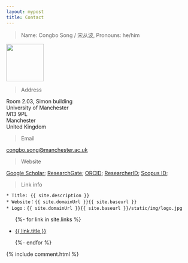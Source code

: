 ```yaml
---
layout: mypost
title: Contact
---
```

> Name: Congbo Song / 宋从波, Pronouns: he/him

<img align="left" src="{{site.baseurl}}/static/img/bio.jpg" width="100" height="100">

<br clear="left"/>

> Address

Room 2.03, Simon building\
University of Manchester\
M13 9PL\
Manchester\
United Kingdom
 
> Email

<congbo.song@manchester.ac.uk>

> Website

[Google Scholar](https://scholar.google.com/citations?user=JcL-uzcAAAAJ&hl=en);   [ResearchGate](https://www.researchgate.net/profile/Congbo-Song);  [ORCID](https://orcid.org/0000-0001-7948-4834);  [ResearcherID](https://publons.com/researcher/3024756/congbo-song/); [Scopus ID](https://www.scopus.com/authid/detail.uri?authorId=57192012559);

>Link info
```
* Title: {{ site.description }}
* Website：{{ site.domainUrl }}{{ site.baseurl }}
* Logo：{{ site.domainUrl }}{{ site.baseurl }}/static/img/logo.jpg
```

<ul>
  {%- for link in site.links %}
  <li>
    <p><a href="{{ link.url }}" title="{{ link.desc }}" target="_blank" >{{ link.title }}</a></p>
  </li>
  {%- endfor %}
</ul>

{% include comment.html %}

<!---
<script type="text/javascript" src="//rf.revolvermaps.com/0/0/6.js?i=5b08vik95x4&amp;m=7&amp;c=e63100&amp;cr1=ffffff&amp;f=arial&amp;l=0&amp;bv=90&amp;lx=-420&amp;ly=420&amp;hi=20&amp;he=7&amp;hc=a8ddff&amp;rs=80" async="async"></script>
-->

<script type='text/javascript' id='clustrmaps' src='//cdn.clustrmaps.com/map_v2.js?cl=3e4ab5&w=200&t=tt&d=TIXUK3EDg_Mgmr7ZUFD2xYtYEow2BWLshP0Jvh-MYdg&co=feffff&cmo=75ff53&cmn=ff5353&ct=000000'></script>
